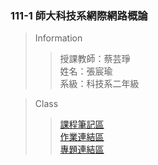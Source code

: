 ### 111-1 師大科技系網際網路概論
> Information
> > 授課教師：蔡芸琤 <br />
> > 姓名：張宸瑜 <br />
> > 系級：科技系二年級

> Class
> > [課程筆記區](http://chenyuuuch/Web) <br />
> > [作業連結區](http://chenyuuuch/Web) <br />
> > [專題連結區](http://chenyuuuch/Web) <br />
